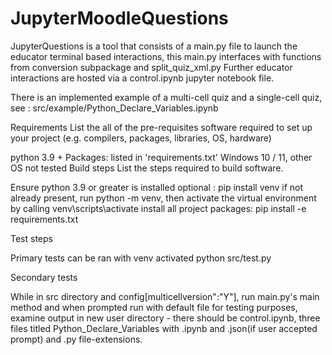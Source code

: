 # JupyterMoodleQuestions
JupyterQuestions is a tool that consists of a main.py file to launch the educator terminal based interactions, this main.py interfaces with functions from conversion subpackage and split_quiz_xml.py Further educator interactions are hosted via a control.ipynb jupyter notebook file.

There is an implemented example of a multi-cell quiz and a single-cell quiz, see : src/example/Python_Declare_Variables.ipynb

Requirements List the all of the pre-requisites software required to set up your project (e.g. compilers, packages, libraries, OS, hardware)

python 3.9 + Packages: listed in 'requirements.txt' Windows 10 / 11, other OS not tested Build steps List the steps required to build software.

Ensure python 3.9 or greater is installed optional : pip install venv if not already present, run python -m venv, then activate the virtual environment by calling venv\scripts\activate install all project packages: pip install -e requirements.txt

Test steps

Primary tests can be ran with venv activated python src/test.py

Secondary tests

While in src directory and config[multicellversion":"Y"], run main.py's main method and when prompted run with default file for testing purposes, examine output in new user directory - there should be control.ipynb, three files titled Python_Declare_Variables with .ipynb and .json(if user accepted prompt) and .py file-extensions.
